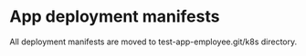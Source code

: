 # App deployment manifests

All deployment manifests are moved to test-app-employee.git/k8s directory.
